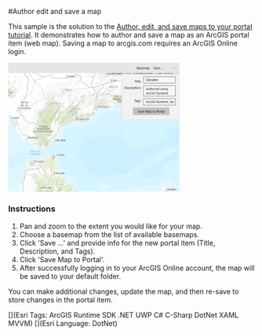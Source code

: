 #Author edit and save a map

This sample is the solution to the [Author, edit, and save maps to your portal tutorial](https://developers.arcgis.com/net/latest/uwp/guide/author-edit-and-save-maps-to-your-portal.htm). It demonstrates how to author and save a map as an ArcGIS portal item (web map). Saving a map to arcgis.com requires an ArcGIS Online login.

<img src="AuthorEditSaveMap.jpg" width="350"/>

### Instructions

1. Pan and zoom to the extent you would like for your map. 
2. Choose a basemap from the list of available basemaps. 
3. Click 'Save ...' and provide info for the new portal item (Title, Description, and Tags). 
4. Click 'Save Map to Portal'. 
5. After successfully logging in to your ArcGIS Online account, the map will be saved to your default folder. 

You can make additional changes, update the map, and then re-save to store changes in the portal item.

[](Esri Tags: ArcGIS Runtime SDK .NET UWP C# C-Sharp DotNet XAML MVVM)
[](Esri Language: DotNet)